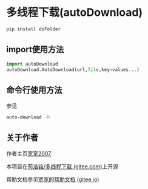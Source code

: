 # 多线程下载(autoDownload)

```bash
pip install doFolder
```

## import使用方法

```python
import autoDownload
autoDownload.AutoDownload(url,file,key=values...)
```

## 命令行使用方法

参见

```bash
auto-download -h
```

## 关于作者

作者主页[宽宽2007](https://kuankuan2007.gitee.io "作者主页")

本项目在[苟浩铭/多线程下载 (gitee.com)](https://gitee.com/kuankuan2007/multithreaded-download)上开源

帮助文档参见[宽宽的帮助文档 (gitee.io)](https://kuankuan2007.gitee.io/docs/multithreaded-download/)
